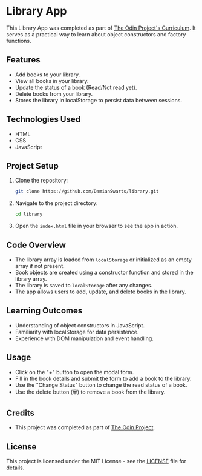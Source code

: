 # Library App

This Library App was completed as part of [The Odin Project's Curriculum](https://www.theodinproject.com/). It serves as a practical way to learn about object constructors and factory functions.

## Features

- Add books to your library.
- View all books in your library.
- Update the status of a book (Read/Not read yet).
- Delete books from your library.
- Stores the library in localStorage to persist data between sessions.

## Technologies Used

- HTML
- CSS
- JavaScript

## Project Setup

1. Clone the repository:
    ```bash
    git clone https://github.com/DamianSwarts/library.git
    ```
2. Navigate to the project directory:
    ```bash
    cd library
    ```
3. Open the `index.html` file in your browser to see the app in action.

## Code Overview

- The library array is loaded from `localStorage` or initialized as an empty array if not present.
- Book objects are created using a constructor function and stored in the library array.
- The library is saved to `localStorage` after any changes.
- The app allows users to add, update, and delete books in the library.

## Learning Outcomes

- Understanding of object constructors in JavaScript.
- Familiarity with localStorage for data persistence.
- Experience with DOM manipulation and event handling.

## Usage

- Click on the "+" button to open the modal form.
- Fill in the book details and submit the form to add a book to the library.
- Use the "Change Status" button to change the read status of a book.
- Use the delete button (🗑️) to remove a book from the library.

## Credits

- This project was completed as part of [The Odin Project](https://www.theodinproject.com/).

## License

This project is licensed under the MIT License - see the [LICENSE](LICENSE) file for details.
